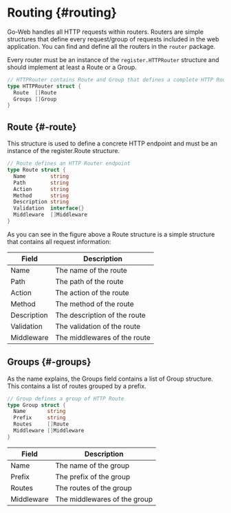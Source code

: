 # Routing {#routing}

Go-Web handles all HTTP requests within routers. Routers are simple structures that define every request/group of requests included in the web application. You can find and define all the routers in the `router` package.

Every router must be an instance of the `register.HTTPRouter` structure and should implement at least a Route or a Group.

```go title="The HTTPRouter structure"
// HTTPRouter contains Route and Group that defines a complete HTTP Router
type HTTPRouter struct {
  Route  []Route
  Groups []Group
}
```

## Route {#-route}

This structure is used to define a concrete HTTP endpoint and must be an instance of the register.Route structure.

```go title="The Route structure"
// Route defines an HTTP Router endpoint
type Route struct {
  Name        string
  Path        string
  Action      string
  Method      string
  Description string
  Validation  interface{}
  Middleware  []Middleware
}

```

As you can see in the figure above a Route structure is a simple structure that contains all request information:

| Field | Description |
|-------|-------------|
| Name | The name of the route |
| Path | The path of the route |
| Action | The action of the route |
| Method | The method of the route |
| Description | The description of the route |
| Validation | The validation of the route |
| Middleware | The middlewares of the route |

## Groups {#-groups}

As the name explains, the Groups field contains a list of Group structure. This contains a list of routes grouped by a prefix.

```go title="The Group structure"
// Group defines a group of HTTP Route
type Group struct {
  Name       string
  Prefix     string
  Routes     []Route
  Middleware []Middleware
}
```

| Field | Description |
|-------|-------------|
| Name | The name of the group |
| Prefix | The prefix of the group |
| Routes | The routes of the group |
| Middleware | The middlewares of the group |
